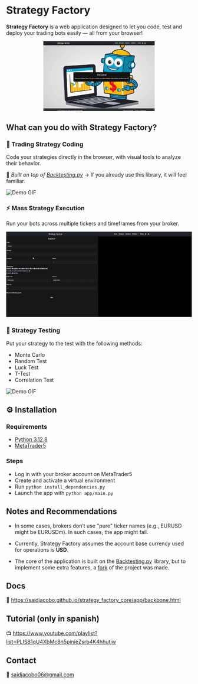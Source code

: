 # Strategy Factory

**Strategy Factory** is a web application designed to let you code, test and deploy your trading bots easily — all from your browser!
<p align="center">
  <img src="./images/home.png" alt="Interface" style="width: 60%; max-width: 600px;">
</p>

## What can you do with Strategy Factory?

### 🤖 Trading Strategy Coding
Code your strategies directly in the browser, with visual tools to analyze their behavior.

🔹 *Built on top of [Backtesting.py](https://github.com/kernc/backtesting.py)* → If you already use this library, it will feel familiar.

![Demo GIF](images/run_strategy.gif)

### ⚡ Mass Strategy Execution
Run your bots across multiple tickers and timeframes from your broker.

![Demo GIF](images/backtests.gif)

### 🧪 Strategy Testing
Put your strategy to the test with the following methods:
 - Monte Carlo
 - Random Test
 - Luck Test
 - T-Test
 - Correlation Test

![Demo GIF](images/bot_tests.gif)

## ⚙️ Installation

### Requirements
- [Python 3.12.8](https://www.python.org/downloads/release/python-3128/)
- [MetaTrader5](https://www.metatrader5.com/en)

### Steps
- Log in with your broker account on MetaTrader5
- Create and activate a virtual environment
- Run `python install_dependencies.py`
- Launch the app with `python app/main.py`

## Notes and Recommendations
- In some cases, brokers don’t use "pure" ticker names (e.g., EURUSD might be EURUSDm). In such cases, the app might fail.

- Currently, Strategy Factory assumes the account base currency used for operations is **USD**.

- The core of the application is built on the [Backtesting.py](https://github.com/kernc/backtesting.py) library, but to implement some extra features, a [fork](https://github.com/SaidJacobo/backtesting.py) of the project was made.

## Docs
📕 https://saidjacobo.github.io/strategy_factory_core/app/backbone.html

## Tutorial (only in spanish)
📺 https://www.youtube.com/playlist?list=PLIS81qU4XbMc8n5pinieZsrb4K4hhutjw

## Contact
📧 saidjacobo06@gmail.com
